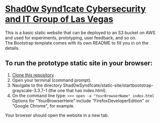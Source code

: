# [Shad0w Synd1cate Cybersecurity and IT Group of Las Vegas](https://www.meetup.com/Cyber-Security-and-IT-Computer-Group-of-Las-Vegas/events/246569084/)  
This is a basic static website that can be deployed to an S3 bucket on AWS and used for experiments, prototyping, user feedback, and so on.  
The Bootstrap template comes with its own README to fill you in on the details.  

## To run the prototype static site in your browser:  
1. [Clone this repository](https://help.github.com/articles/cloning-a-repository/)
2. Open your terminal (command prompt).
3. Navigate to the directory Shad0wSynd1cate/static-site/startbootstrap-grayscale-3.3.7-1 (the one that has index.html).
4. On the command line type:
`>>> open -a "YourBrowserName" index.html`  
Options for "YourBrowserHere" include "FirefoxDeveloperEdition" or
"Google Chrome", for example.  

Your browser should open the website in a new tab.
